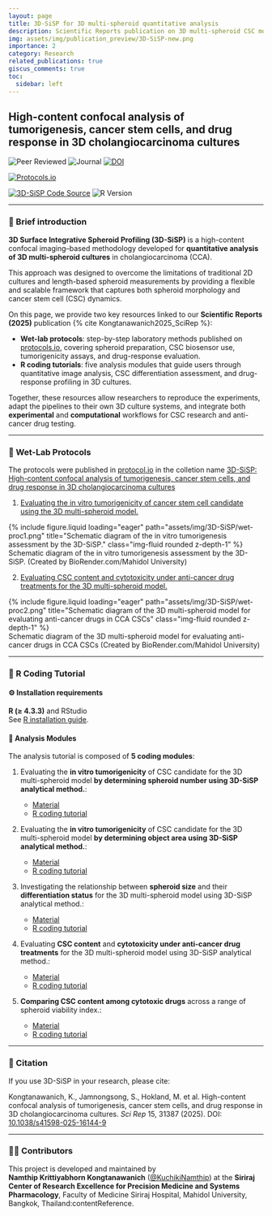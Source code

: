 ```yaml
---
layout: page
title: 3D-SiSP for 3D multi-spheroid quantitative analysis
description: Scientific Reports publication on 3D multi-spheroid CSC models and drug response profiling
img: assets/img/publication_preview/3D-SiSP-new.png
importance: 2
category: Research
related_publications: true
giscus_comments: true
toc:
  sidebar: left
---
```


## High-content confocal analysis of tumorigenesis, cancer stem cells, and drug response in 3D cholangiocarcinoma cultures

<!-- ✅ Research Highlights -->
![Peer Reviewed](https://img.shields.io/badge/Peer--reviewed-✔-brightgreen?style=for-the-badge&logo=academia)
![Journal](https://img.shields.io/badge/Scientific%20Reports-Nature%20Portfolio-blueviolet?style=for-the-badge&logo=nature)
[![DOI](https://img.shields.io/badge/DOI-10.1038%2Fs41598--025--16144--9-orange?style=for-the-badge&logo=doi)](https://doi.org/10.1038/s41598-025-16144-9)  

<!-- 📑 Protocols -->
[![Protocols.io](https://img.shields.io/badge/Protocols.io-Available-ff69b4?style=for-the-badge&logo=protocols.io)](https://www.protocols.io/private/ECE27AC5049811EFBE540A58A9FEAC02)  

<!-- 💻 Versions + Code -->
[![3D-SiSP Code Source](https://img.shields.io/badge/GitHub-3D--SiSP%20R%20Code%20Tutorial-lightgrey?style=social&logo=github)](https://kuchikinamthip.github.io/projects/3D-SiSP)
![R Version](https://img.shields.io/badge/R-4.3.3-276DC3?style=flat&logo=r)

---

### 📖 Brief introduction

**3D Surface Integrative Spheroid Profiling (3D-SiSP)** is a high-content confocal imaging–based methodology developed for **quantitative analysis of 3D multi-spheroid cultures** in cholangiocarcinoma (CCA). 

This approach was designed to overcome the limitations of traditional 2D cultures and length-based spheroid measurements by providing a flexible and scalable framework that captures both spheroid morphology and cancer stem cell (CSC) dynamics.  

On this page, we provide two key resources linked to our **Scientific Reports (2025)** publication {% cite Kongtanawanich2025_SciRep %}:  

- **Wet-lab protocols**: step-by-step laboratory methods published on [protocols.io](https://www.protocols.io/), covering spheroid preparation, CSC biosensor use, tumorigenicity assays, and drug-response evaluation.  
- **R coding tutorials**: five analysis modules that guide users through quantitative image analysis, CSC differentiation assessment, and drug-response profiling in 3D cultures.  

Together, these resources allow researchers to reproduce the experiments, adapt the pipelines to their own 3D culture systems, and integrate both **experimental** and **computational** workflows for CSC research and anti-cancer drug testing.

---

### 🧪 Wet-Lab Protocols
The protocols were published in [protocol.io](https://www.protocols.io/) in the colletion name [3D-SiSP: High-content confocal analysis of tumorigenesis, cancer stem cells, and drug response in 3D cholangiocarcinoma cultures](https://www.protocols.io/private/ECE27AC5049811EFBE540A58A9FEAC02)

1. [Evaluating the in vitro tumorigenicity of cancer stem cell candidate using the 3D multi-spheroid model.](https://www.protocols.io/private/94571B42046A11EFBE540A58A9FEAC02)
<div class="row">
  <div class="col-sm mt-3 mt-md-0">
    {% include figure.liquid loading="eager" path="assets/img/3D-SiSP/wet-proc1.png" title="Schematic diagram of the in vitro tumorigenesis assessment by the 3D-SiSP." class="img-fluid rounded z-depth-1" %}
  </div>
</div>

<div class="caption">
    Schematic diagram of the in vitro tumorigenesis assessment by the 3D-SiSP. (Created by BioRender.com/Mahidol University)
</div>

2. [Evaluating CSC content and cytotoxicity under anti-cancer drug treatments for the 3D multi-spheroid model.](https://www.protocols.io/private/CED0FA6187C711F0B2120A58A9FEAC02)
<div class="row">
  <div class="col-sm mt-3 mt-md-0">
    {% include figure.liquid loading="eager" path="assets/img/3D-SiSP/wet-proc2.png" title="Schematic diagram of the 3D multi-spheroid model for evaluating anti-cancer drugs in CCA CSCs" class="img-fluid rounded z-depth-1" %}
  </div>
</div>

<div class="caption">
    Schematic diagram of the 3D multi-spheroid model for evaluating anti-cancer drugs in CCA CSCs (Created by BioRender.com/Mahidol University)
</div>

---

### 🚀 R Coding Tutorial
#### ⚙️ Installation requirements
   **R (≥ 4.3.3)** and RStudio  
   See [R installation guide](https://rstudio-education.github.io/hopr/starting.html).

#### 🔬 Analysis Modules
The analysis tutorial is composed of **5 coding modules**:  

1. Evaluating the **in vitro tumorigenicity** of CSC candidate for the 3D multi-spheroid model **by determining spheroid number using 3D-SiSP analytical method.**: 
   - [Material](https://github.com/KuchikiNamthip/3D-SiSP/tree/main/1-2_InVitroTumorigenesis/input) 
   - [R coding tutorial](https://kuchikinamthip.github.io/3D-SiSP/1-2_InVitroTumorigenesis/1_NoSphere/script/1_Tumorigenic_SpheroidNo_WtCutOff-SISP.html) 
   
2. Evaluating the **in vitro tumorigenicity** of CSC candidate for the 3D multi-spheroid model **by determining object area using 3D-SiSP analytical method.**: 
   - [Material](https://github.com/KuchikiNamthip/3D-SiSP/tree/main/1-2_InVitroTumorigenesis/input) 
   - [R coding tutorial](https://kuchikinamthip.github.io/3D-SiSP/1-2_InVitroTumorigenesis/2_ObjectValue/script/2_Tumorigenic_ObjArea_NoCutOff-SISP.html)  

3. Investigating the relationship between **spheroid size** and their **differentiation status** for the 3D multi-spheroid model using 3D-SiSP analytical method.: 
   - [Material](https://github.com/KuchikiNamthip/3D-SiSP/tree/main/3_Differentiation_Spheroid/input) 
   - [R coding tutorial](https://kuchikinamthip.github.io/3D-SiSP/3_Differentiation_Spheroid/script/3_DiffSpheroid_Size-SISP.html)
   
4. Evaluating **CSC content** and **cytotoxicity under anti-cancer drug treatments** for the 3D multi-spheroid model using 3D-SiSP analytical method.: 
   - [Material](https://github.com/KuchikiNamthip/3D-SiSP/tree/main/4_Cytotoxicity_DoubleYaxis/input) 
   - [R coding tutorial](hhttps://kuchikinamthip.github.io/3D-SiSP/4_Cytotoxicity_DoubleYaxis/script/4_CytotoxicEvaluate_DetailExplain_A_ForPublish-SISP.html)
   
5. **Comparing CSC content among cytotoxic drugs** across a range of spheroid viability index.: 
   - [Material](https://github.com/KuchikiNamthip/3D-SiSP/tree/main/5_CompareCSCcontent_amongDrugs/input) 
   - [R coding tutorial](https://kuchikinamthip.github.io/3D-SiSP/5_CompareCSCcontent_amongDrugs/script/5_3D_AUCofCSCcontent_Trapizoid_ForPublish-SISP.html) 

---
### 🧮 Citation

If you use 3D-SiSP in your research, please cite:

Kongtanawanich, K., Jamnongsong, S., Hokland, M. et al. High-content confocal analysis of tumorigenesis, cancer stem cells, and drug response in 3D cholangiocarcinoma cultures. *Sci Rep* 15, 31387 (2025). DOI: [10.1038/s41598-025-16144-9](https://doi.org/10.1038/s41598-025-16144-9)

---

### 👩‍🔬 Contributors
This project is developed and maintained by  
**Namthip Krittiyabhorn Kongtanawanich** ([@KuchikiNamthip](https://kuchikinamthip.github.io/)) at the **Siriraj Center of Research Excellence for Precision Medicine and Systems Pharmacology**, Faculty of Medicine Siriraj Hospital, Mahidol University, Bangkok, Thailand:contentReference.